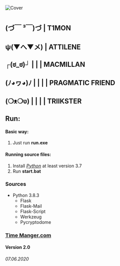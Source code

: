 ![Cover](https://github.com/T1GIT/time_manager/blob/master/static/images/cover.jpg?raw=true)
#
## (づ￣ ³￣)づ | T1MON
## ψ(▼へ▼メ) | ATTILENE
## ┌(ಠ_ಠ)┘ | | | MACMILLAN 
## (ﾉ◕ヮ◕)ﾉ | | | | PRAGMATIC FRIEND 
## (❍ᴥ❍ʋ) | | | | TRIIKSTER

## Run:
#### Basic way:
1.  Just run __run.exe__
#### Running source files:
1. Install [_Python_]("https://www.python.org/") at least version 3.7
2. Run __start.bat__

### Sources
* Python 3.8.3
	* Flask
	* Flask-Mail
	* Flask-Script
	* Werkzeug
	* Pycryptodome

### [Time Manger.com]("http://127.0.0.1:5000/")
#### Version 2.0
###### 07.06.2020
